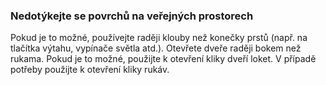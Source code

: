 ### Nedotýkejte se povrchů na veřejných prostorech

Pokud je to možné, používejte raději klouby než konečky prstů (např. na tlačítka výtahu, vypínače světla atd.). Otevřete dveře raději bokem než rukama. Pokud je to možné, použijte k otevření kliky dveří loket. V případě potřeby použijte k otevření kliky rukáv.
